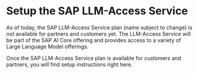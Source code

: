 #  Setup the SAP LLM-Access Service

As of today, the SAP LLM-Access Service plan (name subject to change) is not available for partners and customers yet. The LLM-Access Service will be part of the SAP AI Core offering and provides access to a variety of Large Language Model offerings. 

Once the SAP LLM-Access Service plan is available for customers and partners, you will find setup instructions right here.
